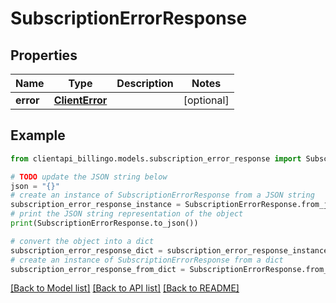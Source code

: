 # SubscriptionErrorResponse


## Properties

Name | Type | Description | Notes
------------ | ------------- | ------------- | -------------
**error** | [**ClientError**](ClientError.md) |  | [optional] 

## Example

```python
from clientapi_billingo.models.subscription_error_response import SubscriptionErrorResponse

# TODO update the JSON string below
json = "{}"
# create an instance of SubscriptionErrorResponse from a JSON string
subscription_error_response_instance = SubscriptionErrorResponse.from_json(json)
# print the JSON string representation of the object
print(SubscriptionErrorResponse.to_json())

# convert the object into a dict
subscription_error_response_dict = subscription_error_response_instance.to_dict()
# create an instance of SubscriptionErrorResponse from a dict
subscription_error_response_from_dict = SubscriptionErrorResponse.from_dict(subscription_error_response_dict)
```
[[Back to Model list]](../README.md#documentation-for-models) [[Back to API list]](../README.md#documentation-for-api-endpoints) [[Back to README]](../README.md)


